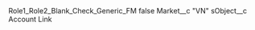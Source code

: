 <?xml version="1.0" encoding="UTF-8"?>
<CustomMetadata xmlns="http://soap.sforce.com/2006/04/metadata" xmlns:xsi="http://www.w3.org/2001/XMLSchema-instance" xmlns:xsd="http://www.w3.org/2001/XMLSchema">
    <label>Role1_Role2_Blank_Check_Generic_FM</label>
    <protected>false</protected>
    <values>
        <field>Market__c</field>
        <value xsi:type="xsd:string">&quot;VN&quot;</value>
    </values>
    <values>
        <field>sObject__c</field>
        <value xsi:type="xsd:string">Account Link</value>
    </values>
</CustomMetadata>
